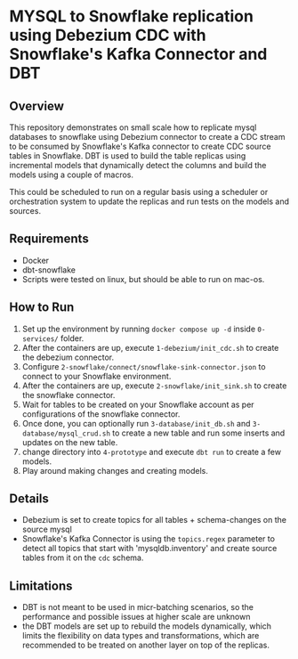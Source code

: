 # MYSQL to Snowflake replication using Debezium CDC with Snowflake's Kafka Connector and DBT

## Overview

This repository demonstrates on small scale how to replicate mysql databases to snowflake using Debezium connector to create a CDC stream to be consumed by Snowflake's Kafka connector to create CDC source tables in Snowflake. DBT is used to build the table replicas using incremental models that dynamically detect the columns and build the models using a couple of macros.

This could be scheduled to run on a regular basis using a scheduler or orchestration system to update the replicas and run tests on the models and sources.

## Requirements

* Docker
* dbt-snowflake
* Scripts were tested on linux, but should be able to run on mac-os.

## How to Run

1. Set up the environment by running `docker compose up -d` inside `0-services/` folder.
2. After the containers are up, execute `1-debezium/init_cdc.sh` to create the debezium connector.
3. Configure `2-snowflake/connect/snowflake-sink-connector.json` to connect to your Snowflake environment.
4. After the containers are up, execute `2-snowflake/init_sink.sh` to create the snowflake connector.
5. Wait for tables to be created on your Snowflake account as per configurations of the snowflake connector.
6. Once done, you can optionally run `3-database/init_db.sh` and `3-database/mysql_crud.sh` to create a new table and run some inserts and updates on the new table.
7. change directory into `4-prototype` and execute `dbt run` to create a few models.
8. Play around making changes and creating models.

## Details

* Debezium is set to create topics for all tables + schema-changes on the source mysql
* Snowflake's Kafka Connector is using the `topics.regex` parameter to detect all topics that start with 'mysqldb.inventory' and create source tables from it on the `cdc` schema.

## Limitations

* DBT is not meant to be used in micr-batching scenarios, so the performance and possible issues at higher scale are unknown
* the DBT models are set up to rebuild the models dynamically, which limits the flexibility on data types and transformations, which are recommended to be treated on another layer on top of the replicas.
